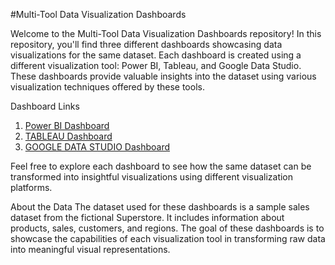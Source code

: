 #Multi-Tool Data Visualization Dashboards

Welcome to the Multi-Tool Data Visualization Dashboards repository! In this repository, you'll find three different dashboards showcasing data visualizations for the same dataset. Each dashboard is created using a different visualization tool: Power BI, Tableau, and Google Data Studio. These dashboards provide valuable insights into the dataset using various visualization techniques offered by these tools.

Dashboard Links

1. [Power BI Dashboard]([power_bi_dashboard/README.md](https://github.com/apoorvm09/Superstore-Sales-Dashboard-in-Power-BI))
2. [TABLEAU Dashboard]([power_bi_dashboard/README.md](https://github.com/apoorvm09/Superstore-Overall-Sales-Analysis-Dashboard-in-Tableau))
3. [GOOGLE DATA STUDIO Dashboard]([power_bi_dashboard/README.md](https://github.com/apoorvm09/Superstore-Performance-Dashboard-in-Google-Data-Studio))

Feel free to explore each dashboard to see how the same dataset can be transformed into insightful visualizations using different visualization platforms.

About the Data
The dataset used for these dashboards is a sample sales dataset from the fictional Superstore. It includes information about products, sales, customers, and regions. The goal of these dashboards is to showcase the capabilities of each visualization tool in transforming raw data into meaningful visual representations.
